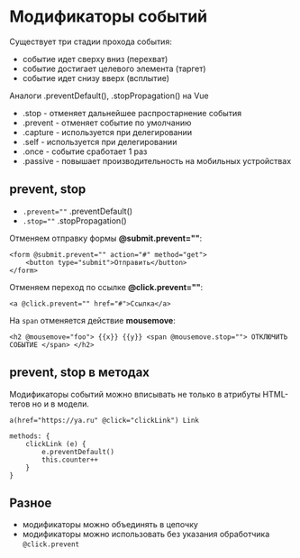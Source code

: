 # Модификаторы событий
Существует три стадии прохода события:
- событие идет сверху вниз (перехват)
- событие достигает целевого элемента (таргет)
- событие идет снизу вверх (всплытие)

Аналоги .preventDefault(), .stopPropagation() на Vue

- .stop    - отменяет дальнейшее распростарнение события
- .prevent - отменяет событие по умолчанию
- .capture - используется при делегировании
- .self    - используется при делегировании
- .once    - событие сработает 1 раз
- .passive - повышает производительность на мобильных устройствах

## prevent, stop
- `.prevent=""` .preventDefault()
- `.stop=""` .stopPropagation()

Отменяем отправку формы **@submit.prevent=""**:

    <form @submit.prevent="" action="#" method="get">
        <button type="submit">Отправить</button>
    </form>

Отменяем переход по ссылке **@click.prevent=""**:

    <a @click.prevent="" href="#">Ссылка</a>

На `span` отменяется действие **mousemove**:

    <h2 @mousemove="foo"> {{x}} {{y}} <span @mousemove.stop=""> ОТКЛЮЧИТЬ СОБЫТИЕ </span> </h2>

## prevent, stop в методах
Модификаторы событий можно вписывать не только в атрибуты HTML-тегов но и в модели.

    a(href="https://ya.ru" @click="clickLink") Link

    methods: {
        clickLink (e) {
            e.preventDefault()
            this.counter++
        }
    }

## Разное
- модификаторы можно объединять в цепочку
- модификаторы можно использовать без указания обработчика `@click.prevent`
